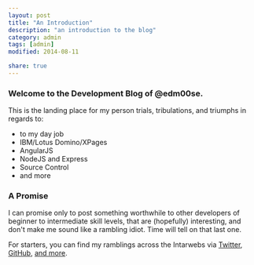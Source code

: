 ```yaml
---
layout: post
title: "An Introduction"
description: "an introduction to the blog"
category: admin
tags: [admin]
modified: 2014-08-11

share: true
---
```


### Welcome to the Development Blog of @edm00se.

This is the landing place for my person trials, tribulations, and triumphs in regards to:

* to my day job
* IBM/Lotus Domino/XPages
* AngularJS
* NodeJS and Express
* Source Control
* and more

### A Promise
I can promise only to post something worthwhile to other developers of beginner to intermediate skill levels, that are (hopefully) interesting, and don't make me sound like a rambling idiot. Time will tell on that last one.

For starters, you can find my ramblings across the Intarwebs via [Twitter](http://twitter.com/edm00se), [GitHub](http://edm00se.github.io/), [and more](http://about.me/EricMcCormick).